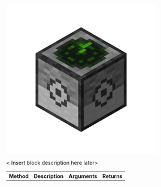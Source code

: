 <!-- # Entity Detector -->

<!-- [[/images/renders/EntityDetectorRender.png | Entity Detector Block Render]] -->

<img  align="center" width=400 src="../images/renders/EntityDetectorRender.png" alt="An orthographic render of the entity detector block">

<br clear="center">
 
< Insert block description here later>


<table align=center>
    <tr>
        <th>
            Method
        </th>
        <th>
            Description
        </th>
        <th>
            Arguments
        </th>
        <th>
            Returns
        </th>
    </tr>
</table>

